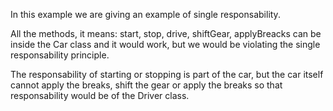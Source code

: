 In this example we are giving an example of single responsability.

All the methods, it means: start, stop, drive, shiftGear, applyBreacks can be inside the Car class
and it would work, but we would be violating the single responsability principle.

The responsability of starting or stopping is part of the car, but the car itself cannot apply the breaks, shift the gear or apply the breaks
so that responsability would be of the Driver class.